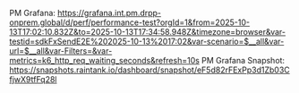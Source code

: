 PM Grafana: https://grafana.int.pm.drpp-onprem.global/d/perf/performance-test?orgId=1&from=2025-10-13T17:02:10.832Z&to=2025-10-13T17:34:58.948Z&timezone=browser&var-testid=sdkFxSendE2E%202025-10-13%2017:02&var-scenario=$__all&var-url=$__all&var-Filters=&var-metrics=k6_http_req_waiting_seconds&refresh=10s
PM Grafana Snapshot: https://snapshots.raintank.io/dashboard/snapshot/eF5d82rFExPp3d1Zb03CfjwX9tfFq28l
